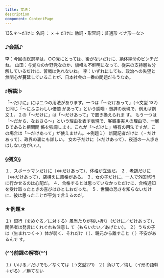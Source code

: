 ```yaml
---
title: 文法：
description
component: ContentPage
---
```



135.＊～だけに
名詞 ： × ＋ だけに
動詞・形容詞：普通形 ＜ナ形ーな＞
### ♪会話♪
李：今回の総選挙は、○○党にとっては、後がないだけに、絶体絶命のピンチだね。
山田：与党なのか野党なのか、旗幟も不鮮明になって、従来の支持層も分解しているだけに、苦戦は免れないね。
李：いずれにしても、政治への失望と無関心が蔓延していることが、日本社会の一番の問題だろうなあ。
### ♯解説♭
「～だけに」には二つの用法があります。一つは「～だけあって」（→文型 132）と同じ「～にふさわしい価値 があって」という感嘆・賛辞の表現で、例えば例文１、２の「～だけに」は「～だけあって」で置き換えられま す。
もう一つは「～だから、なおさら～」という理由を表す表現で、客観事実Ａの理由で、一層Ｂであると相関関 係を強調します。これが「～だけに」特有の用法ですが、この場合は「～だけあって」が使えません。→例題１）
新聞記者だけに（・だけあって）、政界の裏にも詳しい。 女の子だけに（×だけあって）、夜道の一人歩きはしない方がいい。
### §例文§
１．スポーツマンだけに（⇔だけあって）、体格が立派だ。
２．老舗だけに（⇔だけあって）、店構えに風格がある。
３．女の子だけに、一人で外国旅行に行かせるのは心配だ。
４．合格するとは思っていなかっただけに、合格通知を受け取ったときの喜びはひとしおだった。
５．世間の恐さを知らないだけに、彼は思ったことが平気で言えるのだ。
### ★例題★
１）銀行（をめぐる／に対する）風当たりが強い折り（だけに／だけあって）、関係者は発言にくれぐれも注意し て（もらいたい／あげたい）。
２）うちの子は（生まれつく→ ）体が弱く、それだけ（ ）、親元から離すこと（ ）不安があるんで
す。
### (^^)前課の解答(^^)
１）いける／だけでも／なくては（→文型271）
２）負けて／悔し（イ形の語幹＋がる）／勝てない
